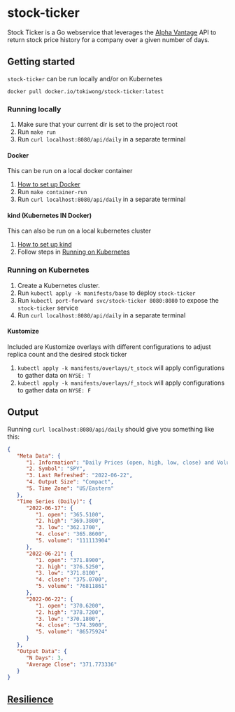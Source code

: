 # stock-ticker

Stock Ticker is a Go webservice that leverages the [Alpha Vantage](https://www.alphavantage.co/) API to return stock price history for a company over a given number of days.

## Getting started

`stock-ticker` can be run locally and/or on Kubernetes

```
docker pull docker.io/tokiwong/stock-ticker:latest  
```

### Running locally
1. Make sure that your current dir is set to the project root
1. Run `make run`
1. Run `curl localhost:8080/api/daily` in a separate terminal

#### Docker
This can be run on a local docker container
1. [How to set up Docker](https://www.docker.com/get-started/)
1. Run `make container-run`
1. Run `curl localhost:8080/api/daily` in a separate terminal

#### kind (Kubernetes IN Docker)
This can also be run on a local kubernetes cluster
1. [How to set up kind](https://kind.sigs.k8s.io/docs/user/quick-start)
1. Follow steps in [Running on Kubernetes](#running-on-kubernetes)

### Running on Kubernetes
1. Create a Kubernetes cluster. 
1. Run `kubectl apply -k manifests/base` to deploy `stock-ticker`
1. Run `kubectl port-forward svc/stock-ticker 8080:8080` to expose the `stock-ticker` service
1. Run `curl localhost:8080/api/daily` in a separate terminal

#### Kustomize
Included are Kustomize overlays with different configurations to adjust replica count and the desired stock ticker

1. `kubectl apply -k manifests/overlays/t_stock` will apply configurations to gather data on `NYSE: T`
1. `kubectl apply -k manifests/overlays/f_stock` will apply configurations to gather data on `NYSE: F`

## Output
Running `curl localhost:8080/api/daily` should give you something like this:

```json
{
   "Meta Data": {
      "1. Information": "Daily Prices (open, high, low, close) and Volumes",
      "2. Symbol": "SPY",
      "3. Last Refreshed": "2022-06-22",
      "4. Output Size": "Compact",
      "5. Time Zone": "US/Eastern"
   },
   "Time Series (Daily)": {
      "2022-06-17": {
         "1. open": "365.5100",
         "2. high": "369.3800",
         "3. low": "362.1700",
         "4. close": "365.8600",
         "5. volume": "111113904"
      },
      "2022-06-21": {
         "1. open": "371.8900",
         "2. high": "376.5250",
         "3. low": "371.8100",
         "4. close": "375.0700",
         "5. volume": "76811861"
      },
      "2022-06-22": {
         "1. open": "370.6200",
         "2. high": "378.7200",
         "3. low": "370.1800",
         "4. close": "374.3900",
         "5. volume": "86575924"
      }
   },
   "Output Data": {
      "N Days": 3,
      "Average Close": "371.773336"
   }
}
```

## [Resilience](RESILIENCE.md)
